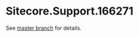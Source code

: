 # Sitecore.Support.166271

See [master branch](https://github.com/sitecoresupport/Sitecore.Support.166271) for details.